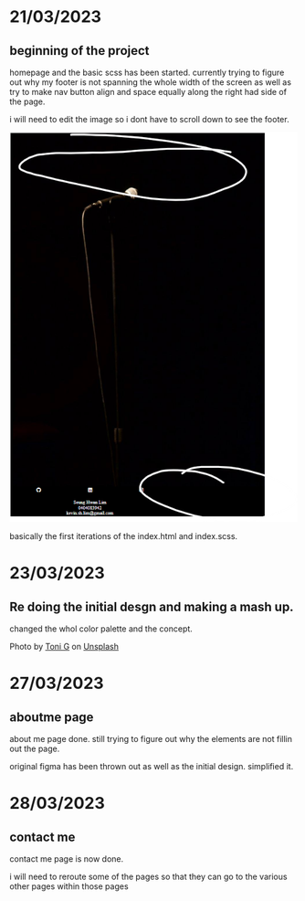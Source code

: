 <!-- box sizing: border box in css to make sure it doesnt scroll horizontally -->

# 21/03/2023

## beginning of the project

homepage and the basic scss has been started. currently trying to figure out why my footer is not spanning the whole width of the screen as well as try to make nav button align and space equally along the right had side of the page.

i will need to edit the image so i dont have to scroll down to see the footer. 

![first draft](./docs/screenshot1.png)

basically the first iterations of the index.html and index.scss.

# 23/03/2023

## Re doing the initial desgn and making a mash up.

changed the whol color palette and the concept.

Photo by <a href="https://unsplash.com/@ton1_g?utm_source=unsplash&utm_medium=referral&utm_content=creditCopyText">Toni G</a> on <a href="https://unsplash.com/photos/4I9mhwxWF9I?utm_source=unsplash&utm_medium=referral&utm_content=creditCopyText">Unsplash</a>

# 27/03/2023

## aboutme page

about me page done. still trying to figure out why the elements are not fillin out the page.

original figma has been thrown out as well as the initial design. simplified it.

# 28/03/2023

## contact me 

contact me page is now done.

i will need to reroute some of the pages so that they can go to the various other pages within those pages
